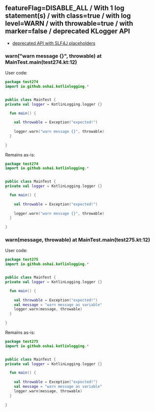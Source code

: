 ## featureFlag=DISABLE_ALL / With 1 log statement(s) / with class=true / with log level=WARN / with throwable=true / with marker=false / deprecated KLogger API

* [deprecated API with SLF4J placeholders](deprecated-slf4j-placeholders.md)

###  warn("warn message {}", throwable) at MainTest.main(test274.kt:12)

User code:
```kotlin
package test274
import io.github.oshai.kotlinlogging.*


public class MainTest {
private val logger = KotlinLogging.logger {}

  fun main() {
    
    val throwable = Exception("expected!")
    
    logger.warn("warn message {}", throwable)
  }
  
}


```
  
Remains as-is:
```kotlin
package test274
import io.github.oshai.kotlinlogging.*


public class MainTest {
private val logger = KotlinLogging.logger {}

  fun main() {
    
    val throwable = Exception("expected!")
    
    logger.warn("warn message {}", throwable)
  }
  
}


```

###  warn(message, throwable) at MainTest.main(test275.kt:12)

User code:
```kotlin
package test275
import io.github.oshai.kotlinlogging.*


public class MainTest {
private val logger = KotlinLogging.logger {}

  fun main() {
    
    val throwable = Exception("expected!")
    val message = "warn message as variable"
    logger.warn(message, throwable)
  }
  
}


```
  
Remains as-is:
```kotlin
package test275
import io.github.oshai.kotlinlogging.*


public class MainTest {
private val logger = KotlinLogging.logger {}

  fun main() {
    
    val throwable = Exception("expected!")
    val message = "warn message as variable"
    logger.warn(message, throwable)
  }
  
}


```
